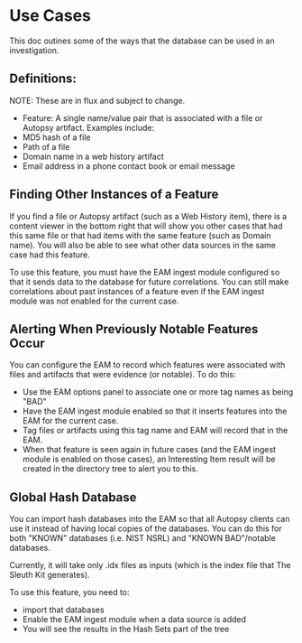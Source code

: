 # Use Cases

This doc outines some of the ways that the database can be used in an investigation.

## Definitions:

NOTE: These are in flux and subject to change.

- Feature: A single name/value pair that is associated with a file or Autopsy artifact.  Examples include:
 - MD5 hash of a file
 - Path of a file
 - Domain name in a web history artifact
 - Email address in a phone contact book or email message


## Finding Other Instances of a Feature

If you find a file or Autopsy artifact (such as a Web History item), there is a content viewer in the bottom right that will show you other cases that had this same file or that had items with the same feature (such as Domain name).   You will also be able to see what other data sources in the same case had this feature. 

To use this feature, you must have the EAM ingest module configured so that it sends data to the database for future correlations. You can still make correlations about past instances of a feature even if the EAM ingest module was not enabled for the current case.


## Alerting When Previously Notable Features Occur

You can configure the EAM to record which features were associated with files and artifacts that were evidence (or notable).  To do this:
- Use the EAM options panel to associate one or more tag names as being "BAD"
- Have the EAM ingest module enabled so that it inserts features into the EAM for the current case. 
- Tag files or artifacts using this tag name and EAM will record that in the EAM.
- When that feature is seen again in future cases (and the EAM ingest module is enabled on those cases), an Interesting Item result will be created in the directory tree to alert you to this. 


## Global Hash Database

You can import hash databases into the EAM so that all Autopsy clients can use it instead of having local copies of the databases.  You can do this for both "KNOWN" databases (i.e. NIST NSRL) and "KNOWN BAD"/notable databases.  

Currently, it will take only .idx files as inputs (which is the index file that The Sleuth Kit generates).  

To use this feature, you need to:
- import that databases
- Enable the EAM ingest module when a data source is added
- You will see the results in the Hash Sets part of the tree

